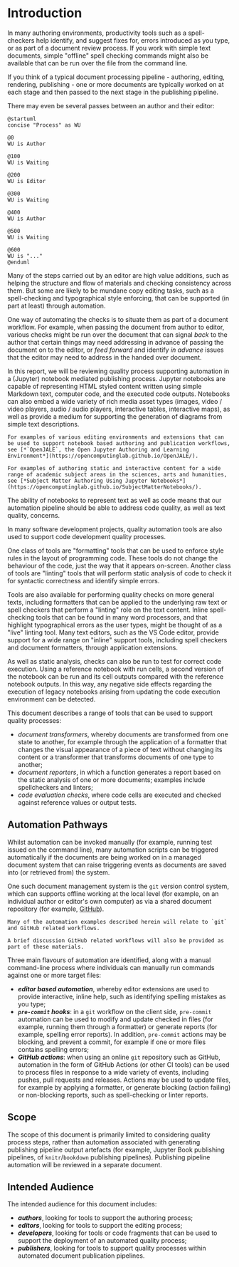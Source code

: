 # Introduction

In many authoring environments, productivity tools such as a spell-checkers help identify, and suggest fixes for, errors introduced as you type, or as part of a document review process. If you work with simple text documents, simple "offline" spell checking commands might also be available that can be run over the file from the command line.

If you think of a typical document processing pipeline - authoring, editing, rendering, publishing - one or more documents are typically worked on at each stage and then passed to the next stage in the publishing pipeline.

There may even be several passes between an author and their editor:

```{uml}
@startuml
concise "Process" as WU

@0
WU is Author

@100
WU is Waiting

@200
WU is Editor

@300
WU is Waiting

@400
WU is Author

@500
WU is Waiting

@600
WU is "..."
@enduml
```

Many of the steps carried out by an editor are high value additions, such as helping the structure and flow of materials and checking consistency across them. But some are likely to be mundane copy editing tasks, such as a spell-checking and typographical style enforcing, that can be supported (in part at least) through automation.

One way of automating the checks is to situate them as part of a document workflow. For example, when passing the document from author to editor, various checks might be run over the document that can signal *back* to the author that certain things may need addressing in advance of passing the document on to the editor, or *feed forward* and identify *in advance* issues that the editor may need to address in the handed over document.

In this report, we will be reviewing quality process supporting automation in a (Jupyter) notebook mediated publishing process. Jupyter notebooks are capable of representing HTML styled content written using simple Markdown text, computer code, and the executed code outputs. Notebooks can also embed a wide variety of rich media asset types (images, video / video players, audio / audio players, interactive tables, interactive maps), as well as provide a medium for supporting the generation of diagrams from simple text descriptions.

```{note}
For examples of various editing environments and extensions that can be used to support notebook based authoring and publication workflows, see [*`OpenJALE`, the Open Jupyter Authoring and Learning Environment*](https://opencomputinglab.github.io/OpenJALE/).

For examples of authoring static and interactive content for a wide range of academic subject areas in the sciences, arts and humanities, see [*Subject Matter Authoring Using Jupyter Notebooks*](https://opencomputinglab.github.io/SubjectMatterNotebooks/).
```

The ability of notebooks to represent text as well as code means that our automation pipeline should be able to address code quality, as well as text quality, concerns.

In many software development projects, quality automation tools are also used to support code development quality processes.

One class of tools are "formatting" tools that can be used to enforce style rules in the layout of programming code. These tools do not change the behaviour of the code, just the way that it appears on-screen. Another class of tools are "linting" tools that will perform static analysis of code to check it for syntactic correctness and identify simple errors.

Tools are also available for performing quality checks on more general texts, including formatters that can be applied to the underlying raw text or spell checkers that perform a "linting" role on the text content. Inline spell-checking tools that can be found in many word processors, and that highlight typographical errors as the user types, might be thought of as a "live" linting tool. Many text editors, such as the VS Code editor, provide support for a wide range on "inline" support tools, including spell checkers and document formatters, through application extensions.

As well as static analysis, checks can also be run to test for correct code execution. Using a reference notebook with run cells, a second version of the notebook can be run and its cell outputs compared with the reference notebook outputs. In this way, any negative side effects regarding the execution of legacy notebooks arising from updating the code execution environment can be detected.

This document describes a range of tools that can be used to support quality processes:

- *document transformers*, whereby documents are transformed from one state to another, for example through the application of a formatter that changes the visual appearance of a piece of text without changing its content or a transformer that transforms documents of one type to another;
- *document reporters*, in which a function generates a report based on the static analysis of one or more documents; examples include spellcheckers and linters;
- *code evaluation checks*, where code cells are executed and checked against reference values or output tests.

## Automation Pathways

Whilst automation can be invoked manually (for example, running test issued on the command line), many automation scripts can be triggered automatically if the documents are being worked on in a managed document system that can raise triggering events as documents are saved into (or retrieved from) the system.

One such document management system is the `git` version control system, which can supports offline working at the local level (for example, on an individual author or editor's own computer) as via a shared document repository (for example, [GitHub](https://github.com)).

```{note}
Many of the automation examples described herein will relate to `git` and GitHub related workflows.

A brief discussion GitHub related workflows will also be provided as part of these materials.
```

Three main flavours of automation are identified, along with a manual command-line process where individuals can manually run commands against one or more target files:

- __*editor based automation*__, whereby editor extensions are used to provide interactive, inline help, such as identifying spelling mistakes as you type;
- __*`pre-commit` hooks*__: in a `git` workflow on the client side, `pre-commit` automation can be used to modify and update checked in files (for example, running them through a formatter) or generate reports (for example, spelling error reports). In addition, `pre-commit` actions may be blocking, and prevent a commit, for example if one or more files contains spelling errors;
- __*GitHub actions*__: when using an online `git` repository such as GitHub, automation in the form of GitHub Actions (or other CI tools) can be used to process files in response to a wide variety of events, including pushes, pull requests and releases. Actions may be used to update files, for example by applying a formatter, or generate blocking (action failing) or non-blocking reports, such as spell-checking or linter reports.

## Scope

The scope of this document is primarily limited to considering quality process steps, rather than automation associated with generating publishing pipeline output artefacts (for example, Jupyter Book publishing pipelines, of `knitr`/`bookdown` publishing pipelines). Publishing pipeline automation will be reviewed in a separate document.

## Intended Audience

The intended audience for this document includes:

- __*authors*__, looking for tools to support the authoring process;
- __*editors*__, looking for tools to support the editing process;
- __*developers*__, looking for tools or code fragments that can be used to support the deployment of an automated quality process;
- __*publishers*__, looking for tools to support quality processes within automated document publication pipelines.
